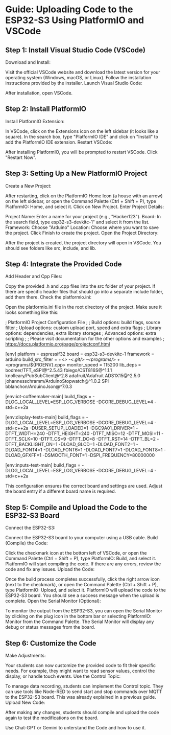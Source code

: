 # Guide: Uploading Code to the ESP32-S3 Using PlatformIO and VSCode
## Step 1: Install Visual Studio Code (VSCode)
Download and Install:

Visit the official VSCode website and download the latest version for your operating system (Windows, macOS, or Linux).
Follow the installation instructions provided by the installer.
Launch Visual Studio Code:

After installation, open VSCode.
## Step 2: Install PlatformIO
Install PlatformIO Extension:

In VSCode, click on the Extensions icon on the left sidebar (it looks like a square).
In the search box, type "PlatformIO IDE" and click on "Install" to add the PlatformIO IDE extension.
Restart VSCode:

After installing PlatformIO, you will be prompted to restart VSCode. Click "Restart Now".
## Step 3: Setting Up a New PlatformIO Project
Create a New Project:

After restarting, click on the PlatformIO Home Icon (a house with an arrow) on the left sidebar, or open the Command Palette (Ctrl + Shift + P), type PlatformIO: Home, and select it.
Click on New Project.
Enter Project Details:

Project Name: Enter a name for your project (e.g., "Hacker123").
Board: In the search field, type esp32-s3-devkitc-1" and select it from the list.
Framework: Choose "Arduino"
Location: Choose where you want to save the project.
Click Finish to create the project.
Open the Project Directory:

After the project is created, the project directory will open in VSCode. You should see folders like src, include, and lib.
## Step 4: Integrate the Provided Code
Add Header and Cpp Files:

Copy the provided .h and .cpp files into the src folder of your project.
If there are specific header files that should go into a separate include folder, add them there.
Check the platformio.ini:

Open the platformio.ini file in the root directory of the project.
Make sure it looks something like this:

; PlatformIO Project Configuration File
;
;   Build options: build flags, source filter
;   Upload options: custom upload port, speed and extra flags
;   Library options: dependencies, extra library storages
;   Advanced options: extra scripting
;
; Please visit documentation for the other options and examples
; https://docs.platformio.org/page/projectconf.html

[env]
platform = espressif32
board = esp32-s3-devkitc-1
framework = arduino
build_src_filter = +<*> -<.git/> -<programs/*> +<programs/${PIOENV}.cpp>
monitor_speed = 115200
lib_deps = 
	bodmer/TFT_eSPI@^2.5.43
	fbiego/CST816S@^1.1.1
	knolleary/PubSubClient@^2.8
	adafruit/Adafruit ADS1X15@^2.5.0
	johannesschramm/ArduinoStopwatch@^1.0.2
	SPI
	bblanchon/ArduinoJson@^7.0.3

[env:iot-coffeemaker-main]
build_flags = 
	-DLOG_LOCAL_LEVEL=ESP_LOG_VERBOSE
	-DCORE_DEBUG_LEVEL=4
	-std=c++2a

[env:display-tests-main]
build_flags = 
	-DLOG_LOCAL_LEVEL=ESP_LOG_VERBOSE
	-DCORE_DEBUG_LEVEL=4
	-std=c++2a
	-DUSER_SETUP_LOADED=1
	-DGC9A01_DRIVER=1
	-DTFT_WIDTH=240
	-DTFT_HEIGHT=240
	-DTFT_MISO=12
	-DTFT_MOSI=11
	-DTFT_SCLK=10
	-DTFT_CS=9
	-DTFT_DC=8
	-DTFT_RST=14
	-DTFT_BL=2
	-DTFT_BACKLIGHT_ON=1
	-DLOAD_GLCD=1
	-DLOAD_FONT2=1
	-DLOAD_FONT4=1
	-DLOAD_FONT6=1
	-DLOAD_FONT7=1
	-DLOAD_FONT8=1
	-DLOAD_GFXFF=1
	-DSMOOTH_FONT=1
	-DSPI_FREQUENCY=80000000

[env:inputs-test-main]
build_flags = 
	-DLOG_LOCAL_LEVEL=ESP_LOG_VERBOSE
	-DCORE_DEBUG_LEVEL=4
	-std=c++2a

This configuration ensures the correct board and settings are used. Adjust the board entry if a different board name is required.
## Step 5: Compile and Upload the Code to the ESP32-S3 Board
Connect the ESP32-S3:

Connect the ESP32-S3 board to your computer using a USB cable.
Build (Compile) the Code:

Click the checkmark icon at the bottom left of VSCode, or open the Command Palette (Ctrl + Shift + P), type PlatformIO: Build, and select it.
PlatformIO will start compiling the code. If there are any errors, review the code and fix any issues.
Upload the Code:

Once the build process completes successfully, click the right arrow icon (next to the checkmark), or open the Command Palette (Ctrl + Shift + P), type PlatformIO: Upload, and select it.
PlatformIO will upload the code to the ESP32-S3 board. You should see a success message when the upload is complete.
Open the Serial Monitor (Optional):

To monitor the output from the ESP32-S3, you can open the Serial Monitor by clicking on the plug icon in the bottom bar or selecting PlatformIO: Monitor from the Command Palette.
The Serial Monitor will display any debug or status messages from the board.
## Step 6: Customize the Code
Make Adjustments:

Your students can now customize the provided code to fit their specific needs. For example, they might want to read sensor values, control the display, or handle touch events.
Use the Control Topic:

To manage data recording, students can implement the Control topic. They can use tools like Node-RED to send start and stop commands over MQTT to the ESP32-S3 board. This was already explained in a previous guide.
Upload New Code:

After making any changes, students should compile and upload the code again to test the modifications on the board.


Use Chat-GPT or Gemini to unterstand the Code and how to use it.

